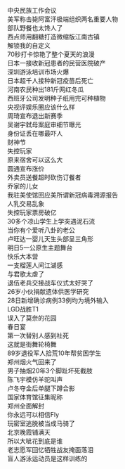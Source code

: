 中央民族工作会议  
美军称击毙阿富汗极端组织两名重要人物  
部队野餐也太馋人了  
西点师用翻糖打造微缩版江南古镇  
解锁我的自定义  
70秒打卡惊艳了整个夏天的浪漫  
日本一接收新冠患者的民营医院破产  
深圳游泳培训市场火爆  
日本超千人接种新冠疫苗后死亡  
河南农民种出181斤网红冬瓜  
西班牙公司发明种子纸用完可种植物  
央视评娱乐圈应该什么样  
周琦宣布退出新赛季  
吴谢宇弑母案庭审细节曝光  
身份证丢在哪最吓人  
财神节  
失控玩家  
原来宿舍可以这么大  
圆通宣布涨价  
外卖员送餐超时砍伤订餐者  
乔家的儿女  
我驻美使馆回应美所谓新冠病毒溯源报告  
人乳交易乱象  
失控玩家票房破亿  
30多个凉山学生上学突遇泥石流  
当你有个爱听八卦的老公  
卢旺达一婴儿天生头部呈三角形  
明日5一公原生主题舞台  
快乐大本营  
一支榴莲人间江湖感  
与君歌太虐了  
退伍老兵交接战车仪式太好哭了  
26岁小伙捐献遗体供医学研究  
28日新增确诊病例33例均为境外输入  
LGD战胜T1  
误入了莫奈的花园  
春日宴  
第一次替别人感到社死  
这就是街舞轮椅舞  
89岁退役军人拾荒10年帮贫困学生  
郑州烟火气回来了  
男子抽烟20年3个脚趾坏死截肢  
陈飞宇模仿羊驼叫声  
卢冬夺金后单腿下蹲合影  
国家体育馆征集昵称  
郑州全面解封  
你永远可以相信Fly  
玩密室逃脱被当成马骑了  
北京晚霞铺满天  
所以大呲花到底是谁  
老志愿军回忆牺牲战友掩面落泪  
盲人游泳运动员是这样训练的  

